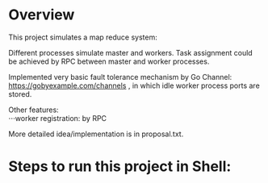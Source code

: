# Overview

This project simulates a map reduce system:

Different processes simulate master and workers. Task assignment could be achieved by RPC between master and worker processes.

Implemented very basic fault tolerance mechanism by Go Channel: https://gobyexample.com/channels , in which idle worker process ports are stored.

Other features:  
⋅⋅⋅worker registration: by RPC

More detailed idea/implementation is in proposal.txt.

# Steps to run this project in Shell:






